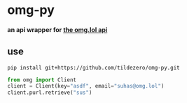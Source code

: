 # omg-py
#### an api wrapper for [the omg.lol api](https://api.omg.lol)

## use
```shell
pip install git+https://github.com/tildezero/omg-py.git
```

```python
from omg import Client
client = Client(key="asdf", email="suhas@omg.lol")
client.purl.retrieve("sus")
```
